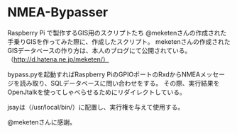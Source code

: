 NMEA-Bypasser
=============

Raspberry Pi で製作するGIS用のスクリプトたち
@meketenさんの作成された手乗りGISを作ってみた際に、作成したスクリプト。
meketenさんの作成されたGISデータベースの作り方は、本人のブログにて公開されている。（http://d.hatena.ne.jp/meketen/）

bypass.pyを起動すればRaspberry PiのGPIOポートのRxdからNMEAメッセージを読み取り、SQLデータベースに問い合わせをする。
その際、実行結果をOpenJtalkを使ってしゃべらせるためにリダイレクトしている。

jsayは（/usr/local/bin/）に配置し、実行権を与えて使用する。

@meketenさんに感謝。
